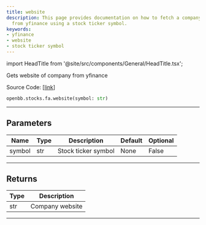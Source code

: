 ```yaml
---
title: website
description: This page provides documentation on how to fetch a company's website
  from yfinance using a stock ticker symbol.
keywords:
- yfinance
- website
- stock ticker symbol
---
```


import HeadTitle from '@site/src/components/General/HeadTitle.tsx';

<HeadTitle title="stocks.fa.website - Reference | OpenBB SDK Docs" />

Gets website of company from yfinance

Source Code: [[link](https://github.com/OpenBB-finance/OpenBBTerminal/tree/main/openbb_terminal/stocks/fundamental_analysis/yahoo_finance_model.py#L210)]

```python
openbb.stocks.fa.website(symbol: str)
```

---

## Parameters

| Name | Type | Description | Default | Optional |
| ---- | ---- | ----------- | ------- | -------- |
| symbol | str | Stock ticker symbol | None | False |


---

## Returns

| Type | Description |
| ---- | ----------- |
| str | Company website |
---
